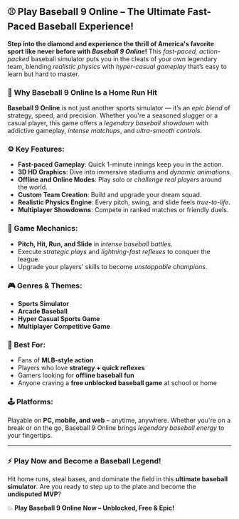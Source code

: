 ## ⚾️ Play Baseball 9 Online – The Ultimate Fast-Paced Baseball Experience!

**Step into the diamond and experience the thrill of America's favorite sport like never before with *Baseball 9 Online*!** This *fast-paced, action-packed* baseball simulator puts you in the cleats of your own legendary team, blending *realistic physics* with *hyper-casual gameplay* that’s easy to learn but hard to master.

### 🧢 Why Baseball 9 Online Is a Home Run Hit

**Baseball 9 Online** is not just another sports simulator — it’s an *epic blend* of strategy, speed, and precision. Whether you're a seasoned slugger or a casual player, this game offers a *legendary baseball showdown* with addictive gameplay, *intense matchups*, and *ultra-smooth controls*.

### ⚙️ Key Features:

* **Fast-paced Gameplay**: Quick 1-minute innings keep you in the action.
* **3D HD Graphics**: Dive into immersive stadiums and *dynamic animations*.
* **Offline and Online Modes**: Play solo or *challenge real players* around the world.
* **Custom Team Creation**: Build and upgrade your dream squad.
* **Realistic Physics Engine**: Every pitch, swing, and slide feels *true-to-life*.
* **Multiplayer Showdowns**: Compete in ranked matches or friendly duels.

### 🥎 Game Mechanics:

* **Pitch, Hit, Run, and Slide** in *intense baseball battles*.
* Execute *strategic plays* and *lightning-fast reflexes* to conquer the league.
* Upgrade your players' skills to become *unstoppable champions*.

### 🎮 Genres & Themes:

* **Sports Simulator**
* **Arcade Baseball**
* **Hyper Casual Sports Game**
* **Multiplayer Competitive Game**

### 🚀 Best For:

* Fans of **MLB-style action**
* Players who love **strategy + quick reflexes**
* Gamers looking for **offline baseball fun**
* Anyone craving a **free unblocked baseball game** at school or home

### 🕹️ Platforms:

Playable on **PC, mobile, and web** – anytime, anywhere. Whether you're on a break or on the go, Baseball 9 Online brings *legendary baseball energy* to your fingertips.

---

### ⚡️ Play Now and Become a Baseball Legend!

Hit home runs, steal bases, and dominate the field in this **ultimate baseball simulator**. Are you ready to step up to the plate and become the **undisputed MVP**?

💥 **Play Baseball 9 Online Now – Unblocked, Free & Epic!**
